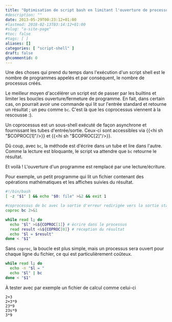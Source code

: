 ```yaml
---
title: "Optimisation de script bash en limitant l'ouverture de processus"
#description: ""
date: 2013-05-29T00:23:12+01:00
#lastmod: 2018-02-13T03:14:12+01:00
#slug: "a-site-page"
#toc: false
#tags: [ ]
aliases: []
categories: [ "script-shell" ]
draft: false
ghcommentid: 0
---
```


Une des choses qui prend du temps dans l'exécution d'un script shell est le nombre de programmes appelés et par conséquent, le nombre de processus créés.

Le meilleur moyen d'accélérer un script est de passer par les builtins et limiter les boucles ouverture/fermeture de programme.
En fait, dans certain cas, on pourrait avoir une commande qui lit sur l'entrée standard et retourne un résultat ; un peu comme `bc`.
C'est là que les coprocessus viennent à la rescousse :).

Un coprocessus est un sous-shell exécuté de façon asynchrone et fournissant les tubes d'entrée/sortie. Ceux-ci sont accessibles via {{<hi sh "$COPROC[1]"/>}} et {{<hi sh "$COPROC[2]"/>}}.

Dû coup, avec `bc`, la méthode est d'écrire dans un tube et lire dans l'autre. Comme la lecture est bloquante, le script va attendre que `bc` retourne le résultat.

Et voilà ! L'ouverture d'un programme est remplacé par une lecture/écriture.

Pour exemple, un petit programme qui lit un fichier contenant des opérations mathématiques et les affiches suivies du résultat.

```bash
#!/bin/bash
[ -z "$1" ] && echo "$0: file" >&2 && exit 1

#coprocessus de bc avec la sortie d'erreur redirigée vers la sortie standard
coproc bc 2>&1

while read l; do
  echo "$l" >&${COPROC[1]} # écrire dans le processus
  read result <&${COPROC[0]} # réception du résultat
  echo "$l = $result"
done < "$1"
```

Sans `coproc`, la boucle est plus simple, mais un processus sera ouvert pour chaque ligne du fichier, ce qui est particulièrement coûteux.

```bash
while read l; do
  echo -n "$l = "
  echo "$l" | bc
done < "$1"
```

À tester avec par exemple un fichier de calcul comme celui-ci

```
2+3
2+3*9
23*9
23s*9
3*9
```

